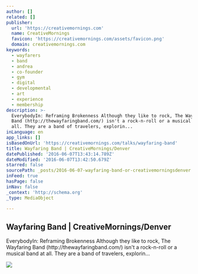 ```yaml
---
author: []
related: []
publisher:
  url: 'https://creativemornings.com'
  name: CreativeMornings
  favicon: 'https://creativemornings.com/assets/favicon.png'
  domain: creativemornings.com
keywords:
  - wayfarers
  - band
  - andrea
  - co-founder
  - gym
  - digital
  - developmental
  - art
  - experience
  - membership
description: >-
  EverybodyIn: Reframing Brokenness Although they like to rock, The Wayfaring
  Band (http://thewayfaringband.com/) isn't a rock-n-roll or a musical band at
  all. They are a band of travelers, explorin...
inLanguage: en
app_links: []
isBasedOnUrl: 'https://creativemornings.com/talks/wayfaring-band'
title: Wayfaring Band | CreativeMornings/Denver
datePublished: '2016-06-07T13:43:14.789Z'
dateModified: '2016-06-07T13:42:50.679Z'
starred: false
sourcePath: _posts/2016-06-07-wayfaring-band-or-creativemorningsdenver.md
inFeed: true
hasPage: false
inNav: false
_context: 'http://schema.org'
_type: MediaObject

---
```

<article style=""><h1>Wayfaring Band | CreativeMornings/Denver</h1><p>EverybodyIn: Reframing Brokenness Although they like to rock, The Wayfaring Band (http://thewayfaringband.com/) isn't a rock-n-roll or a musical band at all. They are a band of travelers, explorin...</p><img src="https://media.creativemornings.com/uploads/user/avatar/233848/IMG_0201.jpg" /></article>